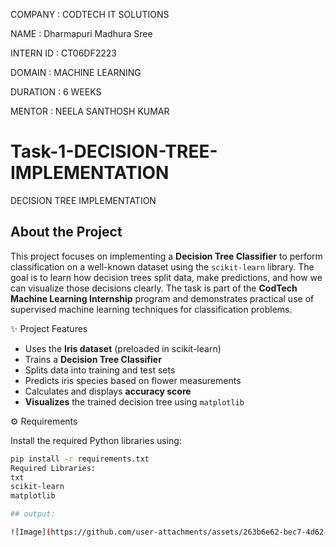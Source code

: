 COMPANY : CODTECH IT SOLUTIONS

NAME : Dharmapuri Madhura Sree

INTERN ID : CT06DF2223

DOMAIN : MACHINE LEARNING

DURATION : 6 WEEKS

MENTOR : NEELA SANTHOSH KUMAR

# Task-1-DECISION-TREE-IMPLEMENTATION

DECISION TREE IMPLEMENTATION

## About the Project

This project focuses on implementing a **Decision Tree Classifier** to perform classification on a well-known dataset using the `scikit-learn` library. The goal is to learn how decision trees split data, make predictions, and how we can visualize those decisions clearly.
The task is part of the **CodTech Machine Learning Internship** program and demonstrates practical use of supervised machine learning techniques for classification problems.

✨ Project Features

- Uses the **Iris dataset** (preloaded in scikit-learn)
- Trains a **Decision Tree Classifier**
- Splits data into training and test sets
- Predicts iris species based on flower measurements
- Calculates and displays **accuracy score**
- **Visualizes** the trained decision tree using `matplotlib`

⚙️ Requirements

Install the required Python libraries using:
```bash
pip install -r requirements.txt
Required Libraries:
txt
scikit-learn
matplotlib

## output:

![Image](https://github.com/user-attachments/assets/263b6e62-bec7-4d62-9d2a-95725420c704)
